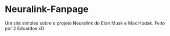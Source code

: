 # Neuralink-Fanpage
 Um site simples sobre o projeto Neuralink do Elon Musk e Max Hodak. Feito por 2 Eduardos xD
